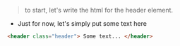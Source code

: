 > to start, let's write the html for the header element.

- Just for now, let's simply put some text here

```html
<header class="header"> Some text... </header>
```
